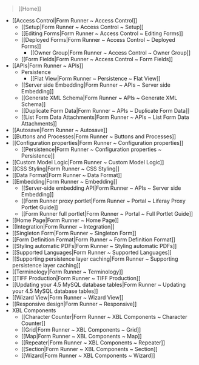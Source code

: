 > [[Home]]

- [[Access Control|Form Runner ~ Access Control]]
    - [[Setup|Form Runner ~ Access Control ~ Setup]]
    - [[Editing Forms|Form Runner ~ Access Control ~ Editing Forms]]
    - [[Deployed Forms|Form Runner ~ Access Control ~ Deployed Forms]]
        - [[Owner Group|Form Runner ~ Access Control ~ Owner Group]]
    - [[Form Fields|Form Runner ~ Access Control ~ Form Fields]]
- [[APIs|Form Runner ~ APIs]]
    - Persistence
        - [[Flat View|Form Runner ~ Persistence ~ Flat View]]
    - [[Server side Embedding|Form Runner ~ APIs ~ Server side Embedding]]
    - [[Generate XML Schema|Form Runner ~ APIs ~ Generate XML Schema]]
    - [[Duplicate Form Data|Form Runner ~ APIs ~ Duplicate Form Data]]
    - [[List Form Data Attachments|Form Runner ~ APIs ~ List Form Data Attachments]]
- [[Autosave|Form Runner ~ Autosave]]
- [[Buttons and Processes|Form Runner ~ Buttons and Processes]]
- [[Configuration properties|Form Runner ~ Configuration properties]]
    - [[Persistence|Form Runner ~ Configuration properties ~ Persistence]]
- [[Custom Model Logic|Form Runner ~ Custom Model Logic]]
- [[CSS Styling|Form Runner ~ CSS Styling]]
- [[Data Format|Form Runner ~ Data Format]]
- [[Embedding|Form Runner ~ Embedding]]
    - [[Server-side embedding API|Form Runner ~ APIs ~ Server side Embedding]]
    - [[Form Runner proxy portlet|Form Runner ~ Portal ~ Liferay Proxy Portlet Guide]]
    - [[Form Runner full portlet|Form Runner ~ Portal ~ Full Portlet Guide]]
- [[Home Page|Form Runner ~ Home Page]]
- [[Integration|Form Runner ~ Integration]]
- [[Singleton Form|Form Runner ~ Singleton Form]]
- [[Form Definition Format|Form Runner ~ Form Definition Format]]
- [[Styling automatic PDFs|Form Runner ~ Styling automatic PDFs]]
- [[Supported Languages|Form Runner ~ Supported Languages]]
- [[Supporting persistence layer caching|Form Runner ~ Supporting persistence layer caching]]
- [[Terminology|Form Runner ~ Terminology]]
- [[TIFF Production|Form Runner ~ TIFF Production]]
- [[Updating your 4.5 MySQL database tables|Form Runner ~ Updating your 4.5 MySQL database tables]]
- [[Wizard View|Form Runner ~ Wizard View]]
- [[Responsive design|Form Runner ~ Responsive]]
- XBL Components
    - [[Character Counter|Form Runner ~ XBL Components ~ Character Counter]]
    - [[Grid|Form Runner ~ XBL Components ~ Grid]]
    - [[Map|Form Runner ~ XBL Components ~ Map]]
    - [[Repeater|Form Runner ~ XBL Components ~ Repeater]]
    - [[Section|Form Runner ~ XBL Components ~ Section]]
    - [[Wizard|Form Runner ~ XBL Components ~ Wizard]]